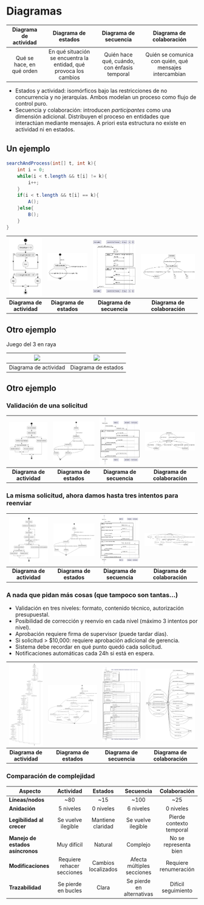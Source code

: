 # Diagramas

|**Diagrama de actividad**|**Diagrama de estados**|**Diagrama de secuencia**|**Diagrama de colaboración**|
|:-:|:-:|:-:|:-:|
|Qué se hace, en qué orden|En qué situación se encuentra la entidad, qué provoca los cambios|Quién hace qué, cuándo, con énfasis temporal|Quién se comunica con quién, qué mensajes intercambian

- Estados y actividad: isomórficos bajo las restricciones de no concurrencia y no jerarquías. Ambos modelan un proceso como flujo de control puro.
- Secuencia y colaboración: introducen *participantes* como una dimensión adicional. Distribuyen el proceso en entidades que interactúan mediante mensajes. A priori esta estructura no existe en actividad ni en estados.

## Un ejemplo

```java
searchAndProcess(int[] t, int k){
    int i = 0;
    while(i < t.length && t[i] != k){
        i++;
    }
    if(i < t.length && t[i] == k){
        A();
    }else{
        B();
    }
}
```

<div align=center>

|![](/images/modelosUML/diagramaActividad.svg)|![](/images/modelosUML/diagramaEstados.svg)|![](/images/modelosUML/diagramaSecuencia.svg)|![](/images/modelosUML/diagramaColaboracion.svg)|
|:-:|:-:|:-:|:-:|
|**Diagrama de actividad**|**Diagrama de estados**|**Diagrama de secuencia**|**Diagrama de colaboración**|

</div>

## Otro ejemplo

Juego del 3 en raya

<div align=center>

<img src="https://github.com/USantaTecla-0-domains/game-ticTacToe/raw/master/docs/diagrams/out/instructionsActivity/instructionsActivity.svg">|<img src="https://github.com/USantaTecla-0-domains/game-ticTacToe/raw/master/docs/diagrams/out/instructionsState/instructionsState.svg">
|-|-|
|Diagrama de actividad|Diagrama de estados

</div>

## Otro ejemplo

### Validación de una solicitud

<div align=center>

![](/images/temario/contenidos/ejemplos/diagramas/validacionSolicitud-DA.svg)|![](/images/temario/contenidos/ejemplos/diagramas/validacionSolicitud-DE.svg)|![](/images/temario/contenidos/ejemplos/diagramas/validacionSolicitud-DS.svg)|![](/images/temario/contenidos/ejemplos/diagramas/validacionSolicitud-DC.svg)
|:-:|:-:|:-:|:-:|
|**Diagrama de actividad**|**Diagrama de estados**|**Diagrama de secuencia**|**Diagrama de colaboración**|

</div>

### La misma solicitud, ahora damos hasta tres intentos para reenviar

<div align=center>

![](/images/temario/contenidos/ejemplos/diagramas/validacionSolicitud-DA-v2.svg)|![](/images/temario/contenidos/ejemplos/diagramas/validacionSolicitud-DE-v2.svg)|![](/images/temario/contenidos/ejemplos/diagramas/validacionSolicitud-DS-v2.svg)|![](/images/temario/contenidos/ejemplos/diagramas/validacionSolicitud-DC-v2.svg)
|:-:|:-:|:-:|:-:|
|**Diagrama de actividad**|**Diagrama de estados**|**Diagrama de secuencia**|**Diagrama de colaboración**|

</div>

### A nada que pidan más cosas (que tampoco son tantas...)

- Validación en tres niveles: formato, contenido técnico, autorización presupuestal.
- Posibilidad de corrección y reenvío en cada nivel (máximo 3 intentos por nivel).
- Aprobación requiere firma de supervisor (puede tardar días).
- Si solicitud > $10,000: requiere aprobación adicional de gerencia.
- Sistema debe recordar en qué punto quedó cada solicitud.
- Notificaciones automáticas cada 24h si está en espera.

![](/images/temario/contenidos/ejemplos/diagramas/validacionSolicitud-DA-v3.svg)|![](/images/temario/contenidos/ejemplos/diagramas/validacionSolicitud-DE-v3.svg)|![](/images/temario/contenidos/ejemplos/diagramas/validacionSolicitud-DS-v3.svg)|![](/images/temario/contenidos/ejemplos/diagramas/validacionSolicitud-DC-v3.svg)
|:-:|:-:|:-:|:-:|
|**Diagrama de actividad**|**Diagrama de estados**|**Diagrama de secuencia**|**Diagrama de colaboración**|

### Comparación de complejidad

<div align=center>

|Aspecto|Actividad|Estados|Secuencia|Colaboración|
|-|:-:|:-:|:-:|:-:|
|**Líneas/nodos**|~80|~15|~100|~25|
|**Anidación**|5 niveles|0 niveles|6 niveles|0 niveles|
|**Legibilidad al crecer**|Se vuelve ilegible|Mantiene claridad|Se vuelve ilegible|Pierde contexto temporal|
|**Manejo de estados asíncronos**|Muy difícil|Natural|Complejo|No se representa bien|
|**Modificaciones**|Requiere rehacer secciones|Cambios localizados|Afecta múltiples secciones|Requiere renumeración|
|**Trazabilidad**|Se pierde en bucles|Clara|Se pierde en alternativas|Difícil seguimiento|

</div>
